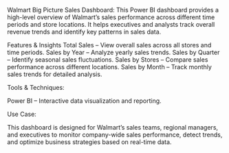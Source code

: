 Walmart Big Picture Sales Dashboard:
This Power BI dashboard provides a high-level overview of Walmart’s sales performance across different time periods and store locations. It helps executives and analysts track overall revenue trends and identify key patterns in sales data.

Features & Insights
Total Sales – View overall sales across all stores and time periods.
Sales by Year – Analyze yearly sales trends.
Sales by Quarter – Identify seasonal sales fluctuations.
Sales by Stores – Compare sales performance across different locations.
Sales by Month – Track monthly sales trends for detailed analysis.


Tools & Techniques:

Power BI – Interactive data visualization and reporting.

Use Case:

This dashboard is designed for Walmart’s sales teams, regional managers, and executives to monitor company-wide sales performance, detect trends, and optimize business strategies based on real-time data.
